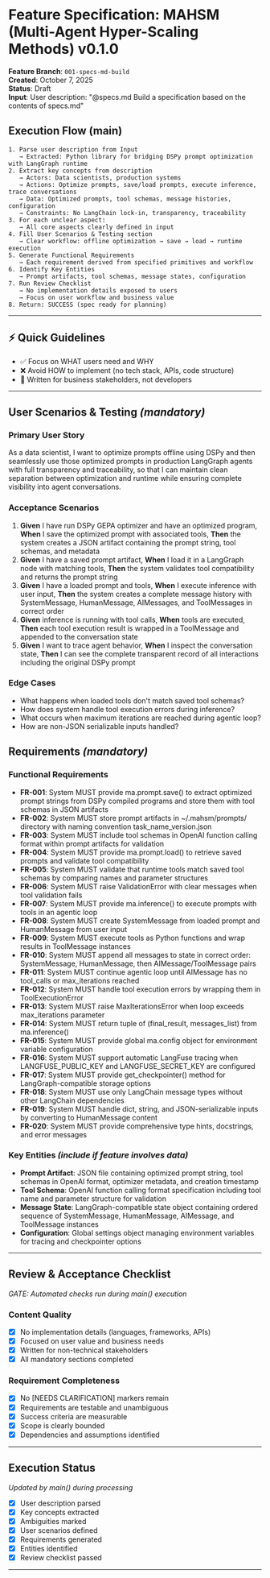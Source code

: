 # Feature Specification: MAHSM (Multi-Agent Hyper-Scaling Methods) v0.1.0

**Feature Branch**: `001-specs-md-build`  
**Created**: October 7, 2025  
**Status**: Draft  
**Input**: User description: "@specs.md Build a specification based on the contents of specs.md"

## Execution Flow (main)
```
1. Parse user description from Input
   → Extracted: Python library for bridging DSPy prompt optimization with LangGraph runtime
2. Extract key concepts from description
   → Actors: Data scientists, production systems
   → Actions: Optimize prompts, save/load prompts, execute inference, trace conversations
   → Data: Optimized prompts, tool schemas, message histories, configuration
   → Constraints: No LangChain lock-in, transparency, traceability
3. For each unclear aspect:
   → All core aspects clearly defined in input
4. Fill User Scenarios & Testing section
   → Clear workflow: offline optimization → save → load → runtime execution
5. Generate Functional Requirements
   → Each requirement derived from specified primitives and workflow
6. Identify Key Entities
   → Prompt artifacts, tool schemas, message states, configuration
7. Run Review Checklist
   → No implementation details exposed to users
   → Focus on user workflow and business value
8. Return: SUCCESS (spec ready for planning)
```

---

## ⚡ Quick Guidelines
- ✅ Focus on WHAT users need and WHY
- ❌ Avoid HOW to implement (no tech stack, APIs, code structure)
- 👥 Written for business stakeholders, not developers

---

## User Scenarios & Testing *(mandatory)*

### Primary User Story
As a data scientist, I want to optimize prompts offline using DSPy and then seamlessly use those optimized prompts in production LangGraph agents with full transparency and traceability, so that I can maintain clean separation between optimization and runtime while ensuring complete visibility into agent conversations.

### Acceptance Scenarios
1. **Given** I have run DSPy GEPA optimizer and have an optimized program, **When** I save the optimized prompt with associated tools, **Then** the system creates a JSON artifact containing the prompt string, tool schemas, and metadata
2. **Given** I have a saved prompt artifact, **When** I load it in a LangGraph node with matching tools, **Then** the system validates tool compatibility and returns the prompt string
3. **Given** I have a loaded prompt and tools, **When** I execute inference with user input, **Then** the system creates a complete message history with SystemMessage, HumanMessage, AIMessages, and ToolMessages in correct order
4. **Given** inference is running with tool calls, **When** tools are executed, **Then** each tool execution result is wrapped in a ToolMessage and appended to the conversation state
5. **Given** I want to trace agent behavior, **When** I inspect the conversation state, **Then** I can see the complete transparent record of all interactions including the original DSPy prompt

### Edge Cases
- What happens when loaded tools don't match saved tool schemas?
- How does system handle tool execution errors during inference?
- What occurs when maximum iterations are reached during agentic loop?
- How are non-JSON serializable inputs handled?

## Requirements *(mandatory)*

### Functional Requirements
- **FR-001**: System MUST provide ma.prompt.save() to extract optimized prompt strings from DSPy compiled programs and store them with tool schemas in JSON artifacts
- **FR-002**: System MUST store prompt artifacts in ~/.mahsm/prompts/ directory with naming convention task_name_version.json
- **FR-003**: System MUST include tool schemas in OpenAI function calling format within prompt artifacts for validation
- **FR-004**: System MUST provide ma.prompt.load() to retrieve saved prompts and validate tool compatibility
- **FR-005**: System MUST validate that runtime tools match saved tool schemas by comparing names and parameter structures
- **FR-006**: System MUST raise ValidationError with clear messages when tool validation fails
- **FR-007**: System MUST provide ma.inference() to execute prompts with tools in an agentic loop
- **FR-008**: System MUST create SystemMessage from loaded prompt and HumanMessage from user input
- **FR-009**: System MUST execute tools as Python functions and wrap results in ToolMessage instances
- **FR-010**: System MUST append all messages to state in correct order: SystemMessage, HumanMessage, then AIMessage/ToolMessage pairs
- **FR-011**: System MUST continue agentic loop until AIMessage has no tool_calls or max_iterations reached
- **FR-012**: System MUST handle tool execution errors by wrapping them in ToolExecutionError
- **FR-013**: System MUST raise MaxIterationsError when loop exceeds max_iterations parameter
- **FR-014**: System MUST return tuple of (final_result, messages_list) from ma.inference()
- **FR-015**: System MUST provide global ma.config object for environment variable configuration
- **FR-016**: System MUST support automatic LangFuse tracing when LANGFUSE_PUBLIC_KEY and LANGFUSE_SECRET_KEY are configured
- **FR-017**: System MUST provide get_checkpointer() method for LangGraph-compatible storage options
- **FR-018**: System MUST use only LangChain message types without other LangChain dependencies
- **FR-019**: System MUST handle dict, string, and JSON-serializable inputs by converting to HumanMessage content
- **FR-020**: System MUST provide comprehensive type hints, docstrings, and error messages

### Key Entities *(include if feature involves data)*
- **Prompt Artifact**: JSON file containing optimized prompt string, tool schemas in OpenAI format, optimizer metadata, and creation timestamp
- **Tool Schema**: OpenAI function calling format specification including tool name and parameter structure for validation
- **Message State**: LangGraph-compatible state object containing ordered sequence of SystemMessage, HumanMessage, AIMessage, and ToolMessage instances
- **Configuration**: Global settings object managing environment variables for tracing and checkpointer options

---

## Review & Acceptance Checklist
*GATE: Automated checks run during main() execution*

### Content Quality
- [x] No implementation details (languages, frameworks, APIs)
- [x] Focused on user value and business needs
- [x] Written for non-technical stakeholders
- [x] All mandatory sections completed

### Requirement Completeness
- [x] No [NEEDS CLARIFICATION] markers remain
- [x] Requirements are testable and unambiguous  
- [x] Success criteria are measurable
- [x] Scope is clearly bounded
- [x] Dependencies and assumptions identified

---

## Execution Status
*Updated by main() during processing*

- [x] User description parsed
- [x] Key concepts extracted
- [x] Ambiguities marked
- [x] User scenarios defined
- [x] Requirements generated
- [x] Entities identified
- [x] Review checklist passed

---